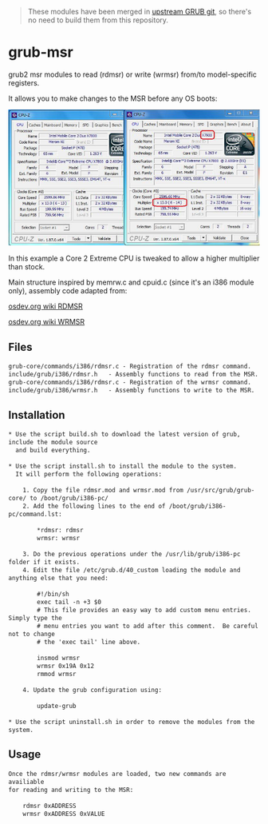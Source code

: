 > These modules have been merged in [upstream GRUB git](https://git.savannah.gnu.org/cgit/grub.git/commit/?id=46f5d5134392384c45710554bfe717ffa9c6dd46), so there's no need to build them from this repository.

# grub-msr
grub2 msr modules to read (rdmsr) or write (wrmsr) from/to model-specific registers.

It allows you to make changes to the MSR before any OS boots:

![CPU-Z comparison](https://github.com/jesusdf/grub-msr/blob/master/cpuz.jpg?raw=true "CPU-Z comparison")

In this example a Core 2 Extreme CPU is tweaked to allow a higher multiplier than stock.

Main structure inspired by memrw.c and cpuid.c (since it's an i386 module only), assembly code adapted from:

   [osdev.org wiki RDMSR](https://wiki.osdev.org/Inline_Assembly/Examples#RDMSR)
   
   [osdev.org wiki WRMSR](https://wiki.osdev.org/Inline_Assembly/Examples#WRMSR)

Files
-----

    grub-core/commands/i386/rdmsr.c	- Registration of the rdmsr command.
    include/grub/i386/rdmsr.h	- Assembly functions to read from the MSR.
    grub-core/commands/i386/rdmsr.c	- Registration of the wrmsr command.
    include/grub/i386/wrmsr.h	- Assembly functions to write to the MSR.

Installation
------------

    * Use the script build.sh to download the latest version of grub, include the module source 
      and build everything.
      
    * Use the script install.sh to install the module to the system.
      It will perform the following operations:
    
        1. Copy the file rdmsr.mod and wrmsr.mod from /usr/src/grub/grub-core/ to /boot/grub/i386-pc/
        2. Add the following lines to the end of /boot/grub/i386-pc/command.lst:
    
            *rdmsr: rdmsr
            wrmsr: wrmsr
        
        3. Do the previous operations under the /usr/lib/grub/i386-pc folder if it exists.
        4. Edit the file /etc/grub.d/40_custom loading the module and anything else that you need:
        
            #!/bin/sh
            exec tail -n +3 $0
            # This file provides an easy way to add custom menu entries.  Simply type the
            # menu entries you want to add after this comment.  Be careful not to change
            # the 'exec tail' line above.
            
            insmod wrmsr
            wrmsr 0x19A 0x12
            rmmod wrmsr
        
        4. Update the grub configuration using:
    
            update-grub

    * Use the script uninstall.sh in order to remove the modules from the system.

Usage
-----

    Once the rdmsr/wrmsr modules are loaded, two new commands are availiable 
    for reading and writing to the MSR:

        rdmsr 0xADDRESS
        wrmsr 0xADDRESS 0xVALUE


